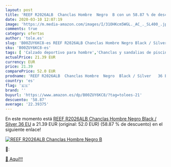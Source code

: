 ```yaml
---
layout: post
title: 'REEF R2026ALB  Chanclas Hombre  Negro  B con un 58.87 % de descuento'
date: 2020-03-10 12:07:19
image: 'https://m.media-amazon.com/images/I/31OHKcm5WGL._AC_._SL400_.jpg'
comments: true
category: ofertas
author: 'tole.es'
slug: 'B00ZUY6KC8-es REEF R2026ALB Chanclas Hombre Negro Black / Silver 36 EU'
sku: 'B00ZUY6KC8-es'
tags: [ 'Calzado deportivo para hombre','Chanclas y sandalias de piscina para hombre','Sandalias de vestir para hombre','Zapatillas y calzado deportivo para hombre','Zapatos','Zapatos para hombre','Zapatos y complementos','chanclas', ]
actualPrice: 21.39 EUR
currency: EUR
price: 21.39
comparePrice: 52.0 EUR
prodname: 'REEF R2026ALB  Chanclas Hombre  Negro  Black / Silver   36 EU'
country: 'es'
flag: '🇪🇸'
brand: ''
buyurl: 'https://www.amazon.es/dp/B00ZUY6KC8/?tag=tolees-21'
descuento: '58.87'
average: '22.39375'
---
```


En este momento está [REEF R2026ALB  Chanclas Hombre  Negro  Black / Silver   36 EU](https://www.amazon.es/dp/B00ZUY6KC8/?tag=tolees-21) a 21.39 EUR (original: 52.0 EUR) (58.87 %  de descuento) en el siguiente enlace!

[![REEF R2026ALB  Chanclas Hombre  Negro  B](https://m.media-amazon.com/images/I/31OHKcm5WGL._AC_._SL400_.jpg)](https://www.amazon.es/dp/B00ZUY6KC8/?tag=tolees-21)

🔎:


[🛒 Aquí!!!](https://www.amazon.es/dp/B00ZUY6KC8/?tag=tolees-21)
